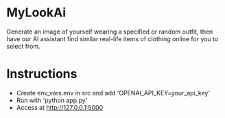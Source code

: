 # MyLookAi

Generate an image of yourself wearing a specified or random outfit, then have our AI assistant find similar real-life items of clothing online for you to select from.

Instructions
============
- Create env_vars.env in src and add 'OPENAI_API_KEY=your_api_key'
- Run with 'python app.py'
- Access at http://127.0.0.1:5000